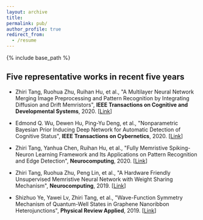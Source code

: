 ```yaml
---
layout: archive
title: 
permalink: pub/
author_profile: true
redirect_from:
  - /resume
---
```


{% include base_path %}

## Five representative works in recent five years


* Zhiri Tang, Ruohua Zhu, Ruihan Hu, et al., "A Multilayer Neural Network Merging Image Preprocessing and Pattern Recognition by Integrating Diffusion and Drift Memristors", **IEEE Transactions on Cognitive and Developmental Systems**, 2020. [[Link](https://arxiv.org/abs/1904.12292)]


* Edmond Q. Wu, Dewen Hu, Ping-Yu Deng, et al., "Nonparametric Bayesian Prior Inducing Deep Network for Automatic Detection of Cognitive Status", **IEEE Transactions on Cybernetics**, 2020. [[Link](https://ieeexplore.ieee.org/abstract/document/9043894/)]


* Zhiri Tang, Yanhua Chen, Ruihan Hu, et al., "Fully Memristive Spiking-Neuron Learning Framework and Its Applications on Pattern Recognition and Edge Detection", **Neurocomputing**, 2020. [[Link](https://arxiv.org/abs/1901.05258)] 


* Zhiri Tang, Ruohua Zhu, Peng Lin, et al., "A Hardware Friendly Unsupervised Memristive Neural Network with Weight Sharing Mechanism", **Neurocomputing**, 2019. [[Link](https://arxiv.org/abs/1901.00100)]  


* Shizhuo Ye, Yawei Lv, Zhiri Tang, et al., "Wave-Function Symmetry Mechanism of Quantum-Well States in Graphene Nanoribbon Heterojunctions", **Physical Review Applied**, 2019. [[Link](https://journals.aps.org/prapplied/abstract/10.1103/PhysRevApplied.12.044018)]
